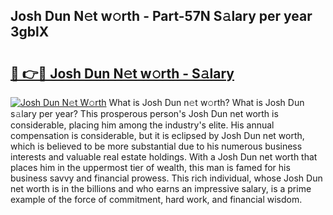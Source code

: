 ## Josh Dun N𝚎t w𝚘rth - Part-57N S𝚊lary per year 3gblX

# <h2><a href="http://gc0qrsc.nevu.top/?p=Josh+Dun">🔗 👉🔴 Josh Dun N𝚎t w𝚘rth - S𝚊lary</a></h2>

[![Josh Dun N𝚎t W𝚘rth](https://i.imgur.com/Oavwk0R.jpeg)](http://gc0qrsc.nevu.top/?p=Josh+Dun)
What is Josh Dun n𝚎t w𝚘rth? What is Josh Dun s𝚊lary per year?
This prosperous person's Josh Dun net worth is considerable, placing him among the industry's elite. His annual compensation is considerable, but it is eclipsed by Josh Dun net worth, which is believed to be more substantial due to his numerous business interests and valuable real estate holdings. With a Josh Dun net worth that places him in the uppermost tier of wealth, this man is famed for his business savvy and financial prowess. This rich individual, whose Josh Dun net worth is in the billions and who earns an impressive salary, is a prime example of the force of commitment, hard work, and financial wisdom.
